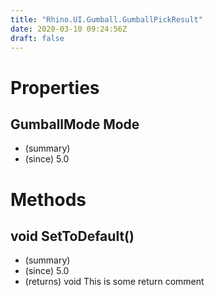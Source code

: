 ```yaml
---
title: "Rhino.UI.Gumball.GumballPickResult"
date: 2020-03-10 09:24:56Z
draft: false
---
```


# Properties
## GumballMode Mode
- (summary) 
- (since) 5.0
# Methods
## void SetToDefault()
- (summary) 
- (since) 5.0
- (returns) void This is some return comment
